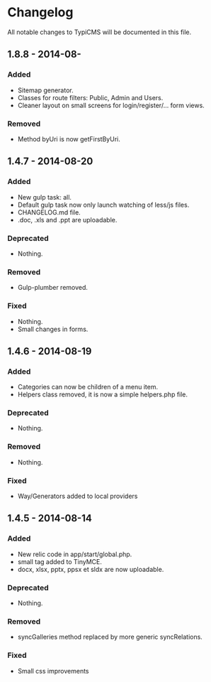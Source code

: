 # Changelog
All notable changes to TypiCMS will be documented in this file.

## 1.8.8 - 2014-08-

### Added
- Sitemap generator.
- Classes for route filters: Public, Admin and Users.
- Cleaner layout on small screens for login/register/… form views.

### Removed
- Method byUri is now getFirstByUri.

## 1.4.7 - 2014-08-20

### Added
- New gulp task: all.
- Default gulp task now only launch watching of less/js files.
- CHANGELOG.md file.
- .doc, .xls and .ppt are uploadable.

### Deprecated
- Nothing.

### Removed
- Gulp-plumber removed.

### Fixed
- Nothing.
- Small changes in forms.

## 1.4.6 - 2014-08-19

### Added
- Categories can now be children of a menu item.
- Helpers class removed, it is now a simple helpers.php file.

### Deprecated
- Nothing.

### Removed
- Nothing.

### Fixed
- Way/Generators added to local providers

## 1.4.5 - 2014-08-14

### Added
- New relic code in app/start/global.php.
- small tag added to TinyMCE.
- docx, xlsx, pptx, ppsx et sldx are now uploadable.

### Deprecated
- Nothing.

### Removed
- syncGalleries method replaced by more generic syncRelations.

### Fixed
- Small css improvements
